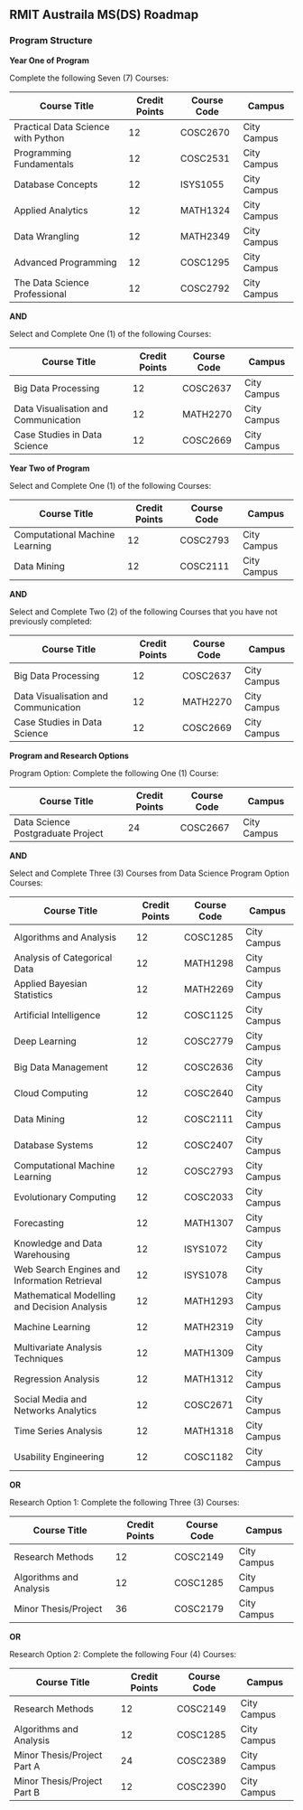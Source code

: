 ## RMIT Austraila MS(DS) Roadmap


### Program Structure

**Year One of Program** 


Complete the following Seven (7) Courses:

|**Course Title**|**Credit Points**|**Course Code**|**Campus**|
| ----------- | -- |----------|-------------------|
|Practical Data Science with Python|12|COSC2670|City Campus
|Programming Fundamentals|12|	COSC2531|City Campus
|Database Concepts|12|ISYS1055| City Campus|
|Applied Analytics|12|	MATH1324|	City Campus|
|Data Wrangling	|12	|MATH2349	|City Campus|
|Advanced Programming	|12	|COSC1295	|City Campus|
|The Data Science Professional	|12	|COSC2792	|City Campus|

**AND**


Select and Complete One (1) of the following Courses:

|**Course Title**|**Credit Points**|**Course Code**|**Campus**|
| ----------- | -- |----------|-------------------|
|Big Data Processing |12	|COSC2637	|City Campus|
|Data Visualisation and Communication	|12	|MATH2270|	City Campus|
|Case Studies in Data Science	|12	|COSC2669	|City Campus|




**Year Two of Program**

Select and Complete One (1) of the following Courses:


|**Course Title**|**Credit Points**|**Course Code**|**Campus**|
| ----------- | -- |----------|-------------------|
|Computational Machine Learning	|12	|COSC2793	|City Campus|
|Data Mining	|12	|COSC2111	|City Campus|


**AND**


Select and Complete Two (2) of the following Courses that you have not previously completed:


|**Course Title**|**Credit Points**|**Course Code**|**Campus**|
| ----------- | -- |----------|-------------------|
|Big Data Processing	|12	|COSC2637	|City Campus|
|Data Visualisation and Communication	|12	|MATH2270	|City Campus|
|Case Studies in Data Science	|12	|COSC2669	|City Campus|


**Program and Research Options**


Program Option: Complete the following One (1) Course:


|**Course Title**|**Credit Points**|**Course Code**|**Campus**|
| ----------- | -- |----------|-------------------|
|Data Science Postgraduate Project	|24	|COSC2667	|City Campus|


**AND**


Select and Complete Three (3) Courses from Data Science Program Option Courses:


|**Course Title**|**Credit Points**|**Course Code**|**Campus**|
| ----------- | -- |----------|-------------------|
|Algorithms and Analysis	|12	|COSC1285	|City Campus|
|Analysis of Categorical Data	|12	|MATH1298	|City Campus|
|Applied Bayesian Statistics	|12	|MATH2269	|City Campus|
|Artificial Intelligence	|12	|COSC1125	|City Campus|
|Deep Learning	|12	|COSC2779	|City Campus|
|Big Data Management |12	|COSC2636	|City Campus|
|Cloud Computing	|12	|COSC2640	|City Campus|
|Data Mining	|12	|COSC2111	|City Campus|
|Database Systems	|12	|COSC2407	|City Campus|
|Computational Machine Learning	|12	|COSC2793	|City Campus|
|Evolutionary Computing	|12	|COSC2033	|City Campus|
|Forecasting	|12	|MATH1307	|City Campus|
|Knowledge and Data Warehousing	|12	|ISYS1072	|City Campus|
|Web Search Engines and Information Retrieval	|12	|ISYS1078	|City Campus|
|Mathematical Modelling and Decision Analysis	|12	|MATH1293	|City Campus|
|Machine Learning	|12	|MATH2319	|City Campus|
|Multivariate Analysis Techniques	|12	|MATH1309	|City Campus|
|Regression Analysis	|12	|MATH1312	|City Campus|
|Social Media and Networks Analytics	|12	|COSC2671	|City Campus|
|Time Series Analysis	|12	|MATH1318	|City Campus|
|Usability Engineering	|12	|COSC1182	|City Campus|


**OR**


Research Option 1: Complete the following Three (3) Courses:


|**Course Title**|**Credit Points**|**Course Code**|**Campus**|
| ----------- | -- |----------|-------------------|
|Research Methods	|12	|COSC2149	|City Campus|
|Algorithms and Analysis	|12	|COSC1285	|City Campus|
|Minor Thesis/Project	|36	|COSC2179	|City Campus|


**OR**


Research Option 2: Complete the following Four (4) Courses:


|**Course Title**|**Credit Points**|**Course Code**|**Campus**|
| ----------- | -- |----------|-------------------|
|Research Methods	|12	|COSC2149	|City Campus|
|Algorithms and Analysis	|12	|COSC1285	|City Campus|
|Minor Thesis/Project Part A	|24	|COSC2389	|City Campus|
|Minor Thesis/Project Part B	|12	|COSC2390	|City Campus|
